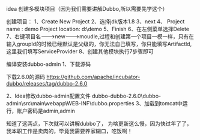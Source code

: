 idea 创建多模块项目（因为我们需要讲解Dubbo,所以需要先学这个）

创建项目：
	1、Create New Project
	2、选择jdk版本1.8
	3、next
	4、		Project name : demo
             Project location: d:\demo
	5、Finish
	6、在左侧菜单选择Delete
	7、右键项目名--->new--->moudle,过程和创建第一个项目一模一样，只有在输入groupId的时候已经默认是父级的，你无法自己填写，你只能填写Artifactld,这里我们填写ServiceProvider
	8、创建其他模块执行7步骤即可

编译安装dubbo-admin
1、下载源码

下载2.6.0的源码 https://github.com/apache/incubator-dubbo/releases/tag/dubbo-2.6.0

2、Idea修改dubbo-admin配置文件
	dubbo-dubbo-2.6.0\dubbo-admin\src\main\webapp\WEB-INF\dubbo.properties
3、加载到tomcat中运行，账户密码是admin,admin

知道了这两点，下次就可以讲解dubbo了，
为啥更新这么慢，因为快过年了了，我本职工作是卖肉的，毕竟我需要养家糊口，吃饭啊！
